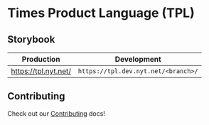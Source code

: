 # Times Product Language (TPL)

## Storybook

| Production            | Development                         |
|-----------------------|-------------------------------------|
| https://tpl.nyt.net/  | `https://tpl.dev.nyt.net/<branch>/` |

## Contributing

Check out our [Contributing](docs/contributing) docs!
